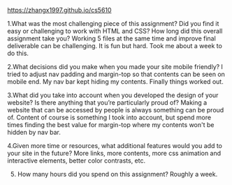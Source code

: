 https://zhangx1997.github.io/cs5610

1.What was the most challenging piece of this assignment?  Did you find it easy or challenging to work with HTML and CSS?  How long did this overall assignment take you?
Working 5 files at the same time and improve final deliverable can be challenging. It is fun but hard. Took me about a week to do this.

2.What decisions did you make when you made your site mobile friendly?
I tried to adjust nav padding and margin-top so that contents can be seen on mobile end. My nav bar kept hiding my contents. Finally things worked out.

3.What did you take into account when you developed the design of your website?  Is there anything that you’re particularly proud of?
Making a website that can be accessed by people is always something can be proud of. Content of course is something I took into account, but spend more times finding the best value for margin-top where my contents won't be hidden by nav bar.

4.Given more time or resources, what additional features would you add to your site in the future? 
More links, more contents, more css animation and interactive elements, better color contrasts, etc.

5. How many hours did you spend on this assignment?
Roughly a week.
